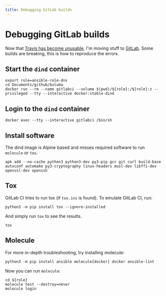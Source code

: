```yaml
---
title: Debugging GitLab builds
---
```


# Debugging GitLab builds

Now that [Travis has become unusable](https://blog.travis-ci.com/2020-11-02-travis-ci-new-billing), I'm moving stuff to [GitLab](https://gitlab.com/robertdebock). Some builds are breaking, this is how to reproduce the errors.

## Start the `dind` container

```shell
export role=ansible-role-dns
cd Documents/github/buluma
docker run --rm --name gitlabci --volume $(pwd)/${role}:/${role}:z --privileged --tty --interactive docker:stable-dind
```

## Login to the `dind` container

```shell
docker exec --tty --interactive gitlabci /bin/sh
```

## Install software

The dind image is Alpine based and misses required software to run `molecule` or `tox`.

```shell
apk add --no-cache python3 python3-dev py3-pip gcc git curl build-base autoconf automake py3-cryptography linux-headers musl-dev libffi-dev openssl-dev openssh
```

## Tox

GitLab CI tries to run tox (if `tox.ini` is found). To emulate GitLab CI, run:

```shell
python3 -m pip install tox --ignore-installed
```

And simply run `tox` to see the results.

```shell
tox
```

## Molecule

For more in-depth troubleshooting, try installing molecule:

```
python3 -m pip install ansible molecule[docker] docker ansible-lint
```

Now you can run `molecule`:

```shell
cd ${role}
molecule test --destroy=never
molecule login
```

